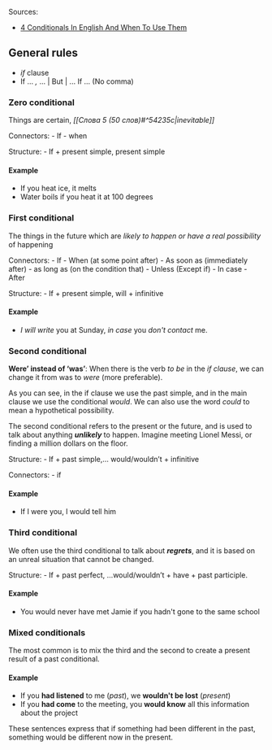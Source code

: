 Sources:
- [4 Conditionals In English And When To Use Them](https://oxfordhousebcn.com/en/4-conditionals-in-english-and-when-to-use-them/#:~:text=The%20conditionals,another%20state%2C%20action%20or%20event.)

## General rules
- *if* clause 
- If ... *,* ... | But | ... If ... (No comma)


### Zero conditional 
Things are certain, *[[Слова 5 (50 слов)#^54235c|inevitable]]*

Connectors:
	- If
	- when

Structure:
	- If + present simple, present simple

#### Example
- If you heat ice, it melts
- Water boils if you heat it at 100 degrees 

### First conditional
The things in the future which are *likely to happen or have a real possibility* of happening

Connectors: 
	- If
	- When (at some point after)
	- As soon as (immediately after)
	- as long as (on the condition that)
	- Unless (Except if)
	- In case 
	- After

Structure:
	- If + present simple, will + infinitive 

#### Example
- *I will write* you at Sunday, *in case* you *don't contact* me.

### Second conditional


**Were’ instead of ‘was’**: When there is the verb _to be_ in the _if clause_, we can change it from was to _were_ (more preferable).

As you can see, in the if clause we use the past simple, and in the main clause we use the conditional _would_. We can also use the word _could_ to mean a hypothetical possibility.

The second conditional refers to the present or the future, and is used to talk about anything _**unlikely**_ to happen. Imagine meeting Lionel Messi, or finding a million dollars on the floor.

Structure:
	- If + past simple,… would/wouldn’t + infinitive

Connectors:
	- if
#### Example
- If I were you, I would tell him
### Third conditional
We often use the third conditional to talk about _**regrets**_, and it is based on an unreal situation that cannot be changed.

Structure:
	- If + past perfect, …would/wouldn’t + have + past participle.

#### Example
- You would never have met Jamie if you hadn't gone to the same school


### Mixed conditionals
The most common is to mix the third and the second to create a present result of a past conditional.

#### Example
- If you **had listened** to me (_past_), we **wouldn't be lost** (_present_)
- If you **had come** to the meeting, you **would know** all this information about the project

These sentences express that if something had been different in the past, something would be different now in the present.